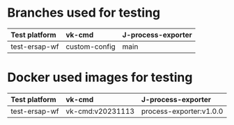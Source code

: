 # Branches used for testing

| Test platform | vk-cmd        | J-process-exporter |
| :------------ | :------------ | :----------------- |
| test-ersap-wf | custom-config | main               |


# Docker used images for testing
| Test platform | vk-cmd           | J-process-exporter    |
| :------------ | :--------------- | :-------------------- |
| test-ersap-wf | vk-cmd:v20231113 | process-exporter:v1.0.0 |
